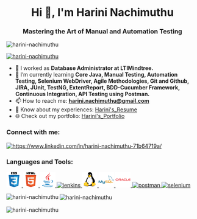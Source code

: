 <h1 align="center">Hi 👋, I'm Harini Nachimuthu</h1>
<h3 align="center">Mastering the Art of Manual and Automation Testing</h3>

<p align="left"> <img src="https://komarev.com/ghpvc/?username=harini-nachimuthu&label=Profile%20views&color=0e75b6&style=flat" alt="harini-nachimuthu" /> </p>

<p align="left"> <a href="https://github.com/ryo-ma/github-profile-trophy"><img src="https://github-profile-trophy.vercel.app/?username=harini-nachimuthu" alt="harini-nachimuthu" /></a> </p>

- 🔭 I worked as **Database Administrator at LTIMindtree.**
- 🌱 I’m currently learning **Core Java, Manual Testing, Automation Testing, Selenium WebDriver, Agile Methodologies, Git and Github, JIRA, JUnit, TestNG, ExtentReport, BDD-Cucumber Framework, Continuous Integration, API Testing using Postman.**
- 📫 How to reach me: **[harini.nachimuthu@gmail.com](mailto:harini.nachimuthu@gmail.com)**
- 📄 Know about my experiences: [Harini's_Resume](https://drive.google.com/file/d/1KGsRtdFAmB-Fa8VtxSVxxiQt5ikXGg5u/view?usp=drive_link)
- 🌐 Check out my portfolio: [Harini's_Portfolio](https://stripe-ocicat-3a1.notion.site/Hi-I-m-Harini-Nachimuthu-I-m-Software-Tester-127d4479bbdd809aad6ef636bcd9bc28)

<h3 align="left">Connect with me:</h3>
<p align="left">
<a href="https://linkedin.com/in/https://www.linkedin.com/in/harini-nachimuthu-71b64719a/" target="blank"><img align="center" src="https://raw.githubusercontent.com/rahuldkjain/github-profile-readme-generator/master/src/images/icons/Social/linked-in-alt.svg" alt="https://www.linkedin.com/in/harini-nachimuthu-71b64719a/" height="30" width="40" /></a>
</p>

<h3 align="left">Languages and Tools:</h3>
<p align="left"> <a href="https://www.w3schools.com/css/" target="_blank" rel="noreferrer"> <img src="https://raw.githubusercontent.com/devicons/devicon/master/icons/css3/css3-original-wordmark.svg" alt="css3" width="40" height="40"/> </a> <a href="https://www.w3.org/html/" target="_blank" rel="noreferrer"> <img src="https://raw.githubusercontent.com/devicons/devicon/master/icons/html5/html5-original-wordmark.svg" alt="html5" width="40" height="40"/> </a> <a href="https://www.java.com" target="_blank" rel="noreferrer"> <img src="https://raw.githubusercontent.com/devicons/devicon/master/icons/java/java-original.svg" alt="java" width="40" height="40"/> </a> <a href="https://www.jenkins.io" target="_blank" rel="noreferrer"> <img src="https://www.vectorlogo.zone/logos/jenkins/jenkins-icon.svg" alt="jenkins" width="40" height="40"/> </a> <a href="https://www.linux.org/" target="_blank" rel="noreferrer"> <img src="https://raw.githubusercontent.com/devicons/devicon/master/icons/linux/linux-original.svg" alt="linux" width="40" height="40"/> </a> <a href="https://www.mysql.com/" target="_blank" rel="noreferrer"> <img src="https://raw.githubusercontent.com/devicons/devicon/master/icons/mysql/mysql-original-wordmark.svg" alt="mysql" width="40" height="40"/> </a> <a href="https://www.oracle.com/" target="_blank" rel="noreferrer"> <img src="https://raw.githubusercontent.com/devicons/devicon/master/icons/oracle/oracle-original.svg" alt="oracle" width="40" height="40"/> </a> <a href="https://postman.com" target="_blank" rel="noreferrer"> <img src="https://www.vectorlogo.zone/logos/getpostman/getpostman-icon.svg" alt="postman" width="40" height="40"/> </a> <a href="https://www.selenium.dev" target="_blank" rel="noreferrer"> <img src="https://raw.githubusercontent.com/detain/svg-logos/780f25886640cef088af994181646db2f6b1a3f8/svg/selenium-logo.svg" alt="selenium" width="40" height="40"/> </a> </p>

<p><img align="left" src="https://github-readme-stats.vercel.app/api/top-langs?username=harini-nachimuthu&show_icons=true&locale=en&layout=compact" alt="harini-nachimuthu" /></p>

<p>&nbsp;<img align="center" src="https://github-readme-stats.vercel.app/api?username=harini-nachimuthu&show_icons=true&locale=en" alt="harini-nachimuthu" /></p>

<p><img align="center" src="https://github-readme-streak-stats.herokuapp.com/?user=harini-nachimuthu&" alt="harini-nachimuthu" /></p>
